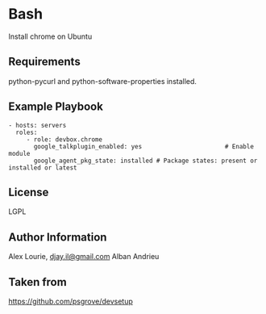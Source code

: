 Bash
========

Install chrome on Ubuntu

Requirements
------------

python-pycurl and python-software-properties installed.

Example Playbook
-------------------------

    - hosts: servers
      roles:
         - role: devbox.chrome
           google_talkplugin_enabled: yes                       # Enable module
           google_agent_pkg_state: installed # Package states: present or installed or latest
License
-------

LGPL

Author Information
------------------

Alex Lourie, djay.il@gmail.com
Alban Andrieu


Taken from
------------------

https://github.com/psgrove/devsetup
